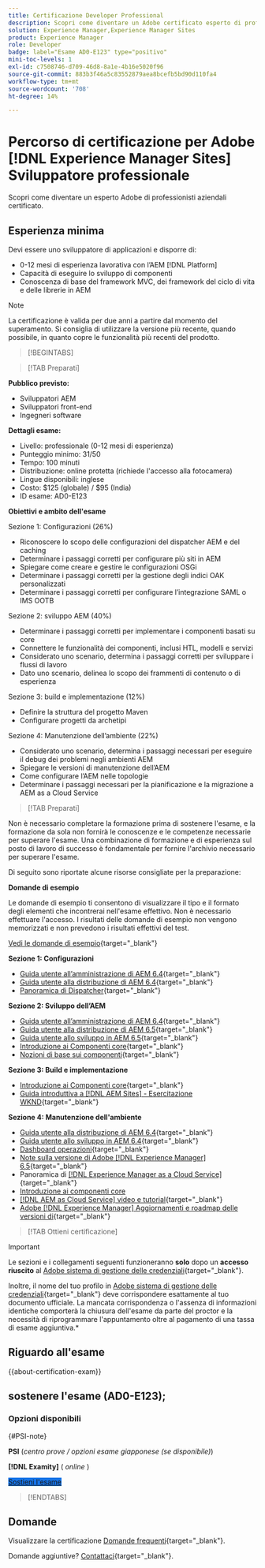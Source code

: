 ```yaml
---
title: Certificazione Developer Professional
description: Scopri come diventare un Adobe certificato esperto di professionisti aziendali in [!DNL Experience Manager Sites].
solution: Experience Manager,Experience Manager Sites
product: Experience Manager
role: Developer
badge: label="Esame AD0-E123" type="positivo"
mini-toc-levels: 1
exl-id: c7508746-d709-46d8-8a1e-4b16e5020f96
source-git-commit: 883b3f46a5c83552879aea8bcefb5bd90d110fa4
workflow-type: tm+mt
source-wordcount: '708'
ht-degree: 14%

---
```


# Percorso di certificazione per Adobe [!DNL Experience Manager Sites] Sviluppatore professionale

Scopri come diventare un esperto Adobe di professionisti aziendali certificato.

## Esperienza minima

Devi essere uno sviluppatore di applicazioni e disporre di:

* 0-12 mesi di esperienza lavorativa con l’AEM [!DNL Platform]
* Capacità di eseguire lo sviluppo di componenti
* Conoscenza di base del framework MVC, dei framework del ciclo di vita e delle librerie in AEM

>[!NOTE]
>
>La certificazione è valida per due anni a partire dal momento del superamento. Si consiglia di utilizzare la versione più recente, quando possibile, in quanto copre le funzionalità più recenti del prodotto.

>[!BEGINTABS]

>[!TAB Preparati]

**Pubblico previsto:**

* Sviluppatori AEM
* Sviluppatori front-end
* Ingegneri software

**Dettagli esame:**

* Livello: professionale (0-12 mesi di esperienza)
* Punteggio minimo: 31/50
* Tempo: 100 minuti
* Distribuzione: online protetta (richiede l&#39;accesso alla fotocamera)
* Lingue disponibili: inglese
* Costo: $125 (globale) / $95 (India)
* ID esame: AD0-E123

**Obiettivi e ambito dell&#39;esame**

Sezione 1: Configurazioni (26%)

* Riconoscere lo scopo delle configurazioni del dispatcher AEM e del caching
* Determinare i passaggi corretti per configurare più siti in AEM
* Spiegare come creare e gestire le configurazioni OSGi
* Determinare i passaggi corretti per la gestione degli indici OAK personalizzati
* Determinare i passaggi corretti per configurare l’integrazione SAML o IMS OOTB

Sezione 2: sviluppo AEM (40%)

* Determinare i passaggi corretti per implementare i componenti basati su core
* Connettere le funzionalità dei componenti, inclusi HTL, modelli e servizi
* Considerato uno scenario, determina i passaggi corretti per sviluppare i flussi di lavoro
* Dato uno scenario, delinea lo scopo dei frammenti di contenuto o di esperienza

Sezione 3: build e implementazione (12%)

* Definire la struttura del progetto Maven
* Configurare progetti da archetipi

Sezione 4: Manutenzione dell’ambiente (22%)

* Considerato uno scenario, determina i passaggi necessari per eseguire il debug dei problemi negli ambienti AEM
* Spiegare le versioni di manutenzione dell’AEM
* Come configurare l’AEM nelle topologie
* Determinare i passaggi necessari per la pianificazione e la migrazione a AEM as a Cloud Service

>[!TAB Preparati]

Non è necessario completare la formazione prima di sostenere l&#39;esame, e la formazione da sola non fornirà le conoscenze e le competenze necessarie per superare l&#39;esame. Una combinazione di formazione e di esperienza sul posto di lavoro di successo è fondamentale per fornire l&#39;archivio necessario per superare l&#39;esame.

Di seguito sono riportate alcune risorse consigliate per la preparazione:

**Domande di esempio**

Le domande di esempio ti consentono di visualizzare il tipo e il formato degli elementi che incontrerai nell&#39;esame effettivo. Non è necessario effettuare l&#39;accesso. I risultati delle domande di esempio non vengono memorizzati e non prevedono i risultati effettivi del test.

[Vedi le domande di esempio](https://scorpion.caveon.com/launchpad/ad3-e123-adobe-experience-manager-sites-developer-professional-sample-questions){target="_blank"}

**Sezione 1: Configurazioni**

* [Guida utente all’amministrazione di AEM 6.4](https://experienceleague.adobe.com/docs/experience-manager-64/administering/home.html){target="_blank"}
* [Guida utente alla distribuzione di AEM 6.4](https://experienceleague.adobe.com/docs/experience-manager-64/deploying/home.html?lang=it){target="_blank"}
* [Panoramica di Dispatcher](https://docs.adobe.com/content/help/it-IT/experience-cloud/user-guides/home.translate.html){target="_blank"}

**Sezione 2: Sviluppo dell’AEM**

* [Guida utente all’amministrazione di AEM 6.4](https://experienceleague.adobe.com/docs/experience-manager-64/administering/home.html){target="_blank"}
* [Guida utente alla distribuzione di AEM 6.5](https://experienceleague.adobe.com/docs/experience-manager-65/deploying/home.html?lang=it){target="_blank"}
* [Guida utente allo sviluppo in AEM 6.5](https://experienceleague.adobe.com/docs/experience-manager-65/developing/home.html){target="_blank"}
* [Introduzione ai Componenti core](https://experienceleague.adobe.com/docs/experience-manager-core-components/using/introduction.html?lang=it){target="_blank"}
* [Nozioni di base sui componenti](https://experienceleague.adobe.com/docs/experience-manager-learn/getting-started-wknd-tutorial-develop/project-archetype/component-basics.html){target="_blank"}

**Sezione 3: Build e implementazione**

* [Introduzione ai Componenti core](https://experienceleague.adobe.com/docs/experience-manager-core-components/using/introduction.html?lang=it){target="_blank"}
* [Guida introduttiva a [!DNL AEM Sites] - Esercitazione WKND](https://experienceleague.adobe.com/docs/experience-manager-learn/getting-started-wknd-tutorial-develop/overview.html?lang=it){target="_blank"}


**Sezione 4: Manutenzione dell&#39;ambiente**

* [Guida utente alla distribuzione di AEM 6.4](https://experienceleague.adobe.com/docs/experience-manager-64/deploying/home.html?lang=it){target="_blank"}
* [Guida utente allo sviluppo in AEM 6.4](https://experienceleague.adobe.com/docs/experience-manager-64/developing/home.html?lang=en){target="_blank"}
* [Dashboard operazioni](https://experienceleague.adobe.com/docs/experience-manager-65/administering/operations/operations-dashboard.html?lang=en#automated-maintenance-tasks){target="_blank"}
* [Note sulla versione di Adobe [!DNL Experience Manager] 6,5](https://experienceleague.adobe.com/docs/experience-manager-65/release-notes/service-pack/sp-release-notes.html?lang=it){target="_blank"}
* Panoramica di [[!DNL Experience Manager as a Cloud Service] ](https://experienceleague.adobe.com/docs/experience-manager-cloud-service/content/home.html?lang=it){target="_blank"}
* [Introduzione ai componenti core](https://experienceleague.adobe.com/docs/experience-manager-core-components/using/introduction.html?lang=it)
* [[!DNL AEM as Cloud Service] video e tutorial](https://experienceleague.adobe.com/docs/experience-manager-learn/cloud-service/overview.html?lang=it){target="_blank"}
* [Adobe [!DNL Experience Manager] Aggiornamenti e roadmap delle versioni di](https://experienceleague.adobe.com/docs/experience-manager-release-information/aem-release-updates/home.html?lang=it){target="_blank"}

>[!TAB Ottieni certificazione]

>[!IMPORTANT]
>
>Le sezioni e i collegamenti seguenti funzioneranno **solo**  dopo un **accesso riuscito** al [Adobe sistema di gestione delle credenziali](https://www.certmetrics.com/adobe){target="_blank"}.
>
>Inoltre, il nome del tuo profilo in [Adobe sistema di gestione delle credenziali](https://www.certmetrics.com/adobe){target="_blank"} deve corrispondere esattamente al tuo documento ufficiale. La mancata corrispondenza o l&#39;assenza di informazioni identiche comporterà la chiusura dell&#39;esame da parte del proctor e la necessità di riprogrammare l&#39;appuntamento oltre al pagamento di una tassa di esame aggiuntiva.*

## Riguardo all&#39;esame

{{about-certification-exam}}

## sostenere l&#39;esame (AD0-E123);

### Opzioni disponibili

{#PSI-note}

**PSI** (*centro prove / opzioni esame giapponese (se disponibile)*)

**[!DNL Examity]** ( *online* )

<a href="https://www.certmetrics.com/adobe/candidate/examity_sso.aspx?eid=AD0-E123" target="_blank" class="spectrum-Button spectrum-Button--fill spectrum-Button--accent spectrum-Button--sizeM is-margin-bottom-big-big at-element-click-tracking" style="background-color:#1473E6">

<span class="spectrum-Button-label has-no-wrap">
   Sostieni l'esame
</span>
</a>

>[!ENDTABS]

## Domande

Visualizzare la certificazione [Domande frequenti](https://experienceleague.adobe.com/docs/certification/certification/faq.html){target="_blank"}.

Domande aggiuntive? [Contattaci](mailto:certif@adobe.com){target="_blank"}.
